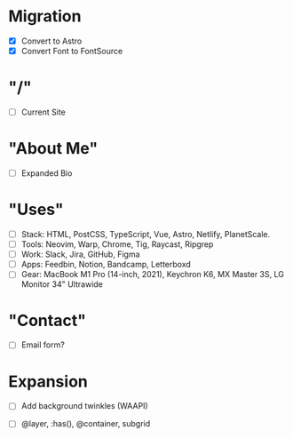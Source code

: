 # Migration
- [x] Convert to Astro
- [x] Convert Font to FontSource

# "/"
- [ ] Current Site

# "About Me"
- [ ] Expanded Bio

# "Uses" 
- [ ] Stack: HTML, PostCSS, TypeScript, Vue, Astro, Netlify, PlanetScale.
- [ ] Tools: Neovim, Warp, Chrome, Tig, Raycast, Ripgrep
- [ ] Work: Slack, Jira, GitHub, Figma
- [ ] Apps: Feedbin, Notion, Bandcamp, Letterboxd
- [ ] Gear: MacBook M1 Pro (14-inch, 2021), Keychron K6, MX Master 3S, LG Monitor 34" Ultrawide

# "Contact"
- [ ] Email form?

# Expansion
- [ ] Add background twinkles (WAAPI)
- [ ] @layer, :has(), @container, subgrid

